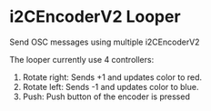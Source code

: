 # i2CEncoderV2 Looper

Send OSC messages using multiple i2CEncoderV2

The looper currently use 4 controllers:

1. Rotate right: Sends +1 and updates color to red.
2. Rotate left: Sends -1 and updates color to blue.
3. Push: Push button of the encoder is pressed